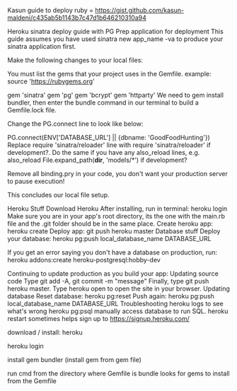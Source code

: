 Kasun guide to deploy ruby = https://gist.github.com/kasun-maldeni/c435ab5b1143b7c47d1b646210310a94

Heroku sinatra deploy guide with PG
Prep application for deployment
This guide assumes you have used sinatra new app_name -va to produce your sinatra application first.

Make the following changes to your local files:

You must list the gems that your project uses in the Gemfile. example:
source 'https://rubygems.org'

gem 'sinatra'
gem 'pg'
gem 'bcrypt'
gem 'httparty'
We need to gem install bundler, then enter the bundle command in our terminal to build a Gemfile.lock file.

Change the PG.connect line to look like below:

PG.connect(ENV['DATABASE_URL'] || {dbname: 'GoodFoodHunting'})
Replace require 'sinatra/reloader' line with require 'sinatra/reloader' if development?. Do the same if you have any also_reload lines, e.g. also_reload File.expand_path(__dir__, 'models/*') if development?

Remove all binding.pry in your code, you don't want your production server to pause execution!

This concludes our local file setup.

Heroku Stuff
Download Heroku
After installing, run in terminal: heroku login
Make sure you are in your app's root directory, its the one with the main.rb file and the .git folder should be in the same place.
Create heroku app: heroku create
Deploy app: git push heroku master
Database stuff
Deploy your database: heroku pg:push local_database_name DATABASE_URL

If you get an error saying you don't have a database on production, run: heroku addons:create heroku-postgresql:hobby-dev

Continuing to update production as you build your app:
Updating source code
Type git add -A, git commit -m "message"
Finally, type git push heroku master.
Type heroku open to open the site in your browser.
Updating database
Reset database: heroku pg:reset
Push again: heroku pg:push local_database_name DATABASE_URL
Troubleshooting
heroku logs to see what's wrong
heroku pg:psql manually access database to run SQL.
heroku restart sometimes helps
sign up to https://signup.heroku.com/

download / install: heroku

heroku login

install gem bundler (install gem from gem file)

run cmd from the directory where Gemfile is bundle looks for gems to install from the Gemfile